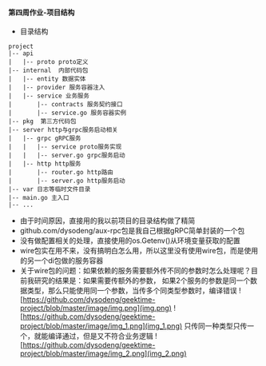 #### 第四周作业-项目结构

- 目录结构
```
project
|-- api
|   |-- proto proto定义
|-- internal  内部代码包
|   |-- entity 数据实体
|   |-- provider 服务容器注入
|   |-- service 业务服务
|       |-- contracts 服务契约接口
|       |-- service.go 服务容器实例
|-- pkg  第三方代码包
|-- server http与grpc服务启动相关
|   |-- grpc gRPC服务
|   |   |-- service proto服务实现
|   |   |-- server.go grpc服务启动
|   |-- http http服务
|       |-- router.go http路由
|       |-- server.go http服务启动
|-- var 日志等临时文件目录
|-- main.go 主入口
|-- ...
```

- 由于时间原因，直接用的我以前项目的目录结构做了精简
- github.com/dysodeng/aux-rpc包是我自己根据gRPC简单封装的一个包
- 没有做配置相关的处理，直接使用的os.Getenv()从环境变量获取的配置
- wire包实在用不来，没有搞明白怎么用，所以这里没有使用wire包，而是使用的另一个di包做的服务容器
- 关于wire包的问题：如果依赖的服务需要额外传不同的参数时怎么处理呢？目前我研究的结果是：如果需要传额外的参数，
  如果2个服务的参数是同一个数据类型，那么只能使用同一个参数，当传多个同类型参数时，编译错误
![https://github.com/dysodeng/geektime-project/blob/master/image/img.png](img.png)
![https://github.com/dysodeng/geektime-project/blob/master/image/img_1.png](img_1.png)
只传同一种类型只传一个，就能编译通过，但是又不符合业务逻辑
![https://github.com/dysodeng/geektime-project/blob/master/image/img_2.png](img_2.png)